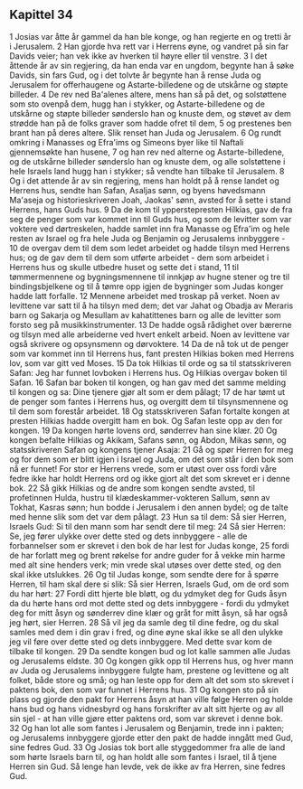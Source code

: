 ## Kapittel 34

1 Josias var åtte år gammel da han ble konge, og han regjerte en og tretti år i Jerusalem.
2 Han gjorde hva rett var i Herrens øyne, og vandret på sin far Davids veier; han vek ikke av hverken til høyre eller til venstre.
3 I det åttende år av sin regjering, da han enda var en ungdom, begynte han å søke Davids, sin fars Gud, og i det tolvte år begynte han å rense Juda og Jerusalem for offerhaugene og Astarte-billedene og de utskårne og støpte billeder.
4 De rev ned Ba'alenes altere, mens han så på det, og solstøttene som sto ovenpå dem, hugg han i stykker, og Astarte-billedene og de utskårne og støpte billeder sønderslo han og knuste dem, og støvet av dem strødde han på de folks graver som hadde ofret til dem,
5 og prestenes ben brant han på deres altere. Slik renset han Juda og Jerusalem.
6 Og rundt omkring i Manasses og Efra'ims og Simeons byer like til Naftali gjennemsøkte han husene,
7 og han rev ned alterne og Astarte-billedene, og de utskårne billeder sønderslo han og knuste dem, og alle solstøttene i hele Israels land hugg han i stykker; så vendte han tilbake til Jerusalem.
8 Og i det attende år av sin regjering, mens han holdt på å rense landet og Herrens hus, sendte han Safan, Asaljas sønn, og byens høvedsmann Ma'aseja og historieskriveren Joah, Jaokas' sønn, avsted for å sette i stand Herrens, hans Guds hus.
9 Da de kom til ypperstepresten Hilkias, gav de fra seg de penger som var kommet inn til Guds hus, og som de levitter som var voktere ved dørtreskelen, hadde samlet inn fra Manasse og Efra'im og hele resten av Israel og fra hele Juda og Benjamin og Jerusalems innbyggere -
10 de overgav dem til dem som ledet arbeidet og hadde tilsyn med Herrens hus; og de gav dem til dem som utførte arbeidet - dem som arbeidet i Herrens hus og skulle utbedre huset og sette det i stand,
11 til tømmermennene og bygningsmennene til innkjøp av hugne stener og tre til bindingsbjelkene og til å tømre opp igjen de bygninger som Judas konger hadde latt forfalle.
12 Mennene arbeidet med troskap på verket. Noen av levittene var satt til å ha tilsyn med dem; det var Jahat og Obadja av Meraris barn og Sakarja og Mesullam av kahatittenes barn og alle de levitter som forsto seg på musikkinstrumenter.
13 De hadde også rådighet over bærerne og tilsyn med alle arbeiderne ved hvert enkelt arbeid. Noen av levittene var også skrivere og opsynsmenn og dørvoktere.
14 Da de nå tok ut de penger som var kommet inn til Herrens hus, fant presten Hilkias boken med Herrens lov, som var gitt ved Moses.
15 Da tok Hilkias til orde og sa til statsskriveren Safan: Jeg har funnet lovboken i Herrens hus. Og Hilkias overgav boken til Safan.
16 Safan bar boken til kongen, og han gav med det samme melding til kongen og sa: Dine tjenere gjør alt som er dem pålagt;
17 de har tømt ut de penger som fantes i Herrens hus, og overgitt dem til tilsynsmennene og til dem som forestår arbeidet.
18 Og statsskriveren Safan fortalte kongen at presten Hilkias hadde overgitt ham en bok. Og Safan leste opp av den for kongen.
19 Da kongen hørte lovens ord, sønderrev han sine klær.
20 Og kongen befalte Hilkias og Akikam, Safans sønn, og Abdon, Mikas sønn, og statsskriveren Safan og kongens tjener Asaja:
21 Gå og spør Herren for meg og for dem som er blitt igjen i Israel og Juda, om det som står i den bok som nå er funnet! For stor er Herrens vrede, som er utøst over oss fordi våre fedre ikke har holdt Herrens ord og ikke gjort alt det som skrevet er i denne bok.
22 Så gikk Hilkias og de andre som kongen sendte avsted, til profetinnen Hulda, hustru til klædeskammer-vokteren Sallum, sønn av Tokhat, Kasras sønn; hun bodde i Jerusalem i den annen bydel; og de talte med henne slik som det var dem pålagt.
23 Hun sa til dem: Så sier Herren, Israels Gud: Si til den mann som har sendt dere til meg:
24 Så sier Herren: Se, jeg fører ulykke over dette sted og dets innbyggere - alle de forbannelser som er skrevet i den bok de har lest for Judas konge,
25 fordi de har forlatt meg og brent røkelse for andre guder for å vekke min harme med alt sine henders verk; min vrede skal utøses over dette sted, og den skal ikke utslukkes.
26 Og til Judas konge, som sendte dere for å spørre Herren, til ham skal dere si slik: Så sier Herren, Israels Gud, om de ord som du har hørt:
27 Fordi ditt hjerte ble bløtt, og du ydmyket deg for Guds åsyn da du hørte hans ord mot dette sted og dets innbyggere - fordi du ydmyket deg for mitt åsyn og sønderrev dine klær og gråt for mitt åsyn, så har også jeg hørt, sier Herren.
28 Så vil jeg da samle deg til dine fedre, og du skal samles med dem i din grav i fred, og dine øyne skal ikke se all den ulykke jeg vil føre over dette sted og dets innbyggere. Med dette svar kom de tilbake til kongen.
29 Da sendte kongen bud og lot kalle sammen alle Judas og Jerusalems eldste.
30 Og kongen gikk opp til Herrens hus, og hver mann av Juda og Jerusalems innbyggere fulgte ham, prestene og levittene og alt folket, både store og små; og han leste opp for dem alt det som sto skrevet i paktens bok, den som var funnet i Herrens hus.
31 Og kongen sto på sin plass og gjorde den pakt for Herrens åsyn at han ville følge Herren og holde hans bud og hans vidnesbyrd og hans forskrifter av alt sitt hjerte og av all sin sjel - at han ville gjøre etter paktens ord, som var skrevet i denne bok.
32 Og han lot alle som fantes i Jerusalem og Benjamin, trede inn i pakten; og Jerusalems innbyggere gjorde etter den pakt de hadde inngått med Gud, sine fedres Gud.
33 Og Josias tok bort alle styggedommer fra alle de land som hørte Israels barn til, og han holdt alle som fantes i Israel, til å tjene Herren sin Gud. Så lenge han levde, vek de ikke av fra Herren, sine fedres Gud.

